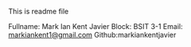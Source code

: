 This is readme file

Fullname: Mark Ian Kent Javier
Block: BSIT 3-1
Email: markiankent1@gmail.com
Github:markiankentjavier